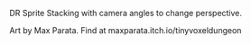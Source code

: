 DR Sprite Stacking with camera angles to change perspective.

Art by Max Parata.
Find at maxparata.itch.io/tinyvoxeldungeon
